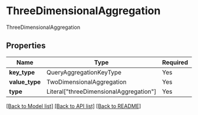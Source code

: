# ThreeDimensionalAggregation

ThreeDimensionalAggregation

## Properties
| Name | Type | Required | Description |
| ------------ | ------------- | ------------- | ------------- |
**key_type** | QueryAggregationKeyType | Yes |  |
**value_type** | TwoDimensionalAggregation | Yes |  |
**type** | Literal["threeDimensionalAggregation"] | Yes | None |


[[Back to Model list]](../../README.md#models-v1-link) [[Back to API list]](../../README.md#documentation-for-api-endpoints) [[Back to README]](../../README.md)

